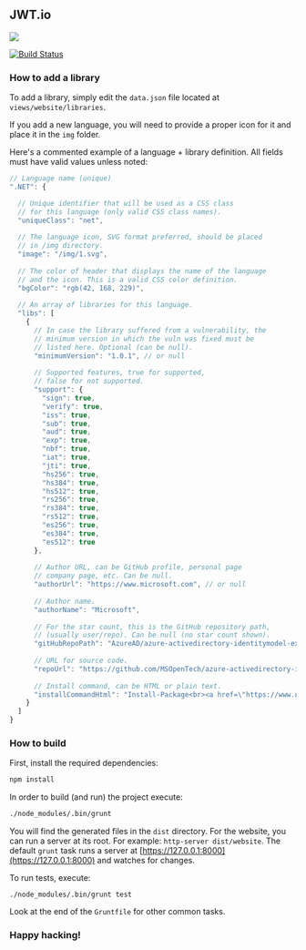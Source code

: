 ## JWT.io

<img src="https://cdn.auth0.com/blog/jwtio/jwtio.png"/>

[![Build Status](https://travis-ci.org/jsonwebtoken/jsonwebtoken.github.io.png?branch=master)](https://travis-ci.org/jsonwebtoken/jsonwebtoken.github.io)

### How to add a library
To add a library, simply edit the `data.json` file located at `views/website/libraries`.

If you add a new language, you will need to provide a proper icon for it and place it in the `img` folder.

Here's a commented example of a language + library definition. All fields must have valid values unless noted:

```javascript
// Language name (unique)
".NET": {

  // Unique identifier that will be used as a CSS class
  // for this language (only valid CSS class names).
  "uniqueClass": "net",
  
  // The language icon, SVG format preferred, should be placed
  // in /img directory.
  "image": "/img/1.svg",
  
  // The color of header that displays the name of the language
  // and the icon. This is a valid CSS color definition.
  "bgColor": "rgb(42, 168, 229)",
  
  // An array of libraries for this language.
  "libs": [
    {
      // In case the library suffered from a vulnerability, the
      // minimum version in which the vuln was fixed must be
      // listed here. Optional (can be null).
      "minimumVersion": "1.0.1", // or null
      
      // Supported features, true for supported,
      // false for not supported.
      "support": {
        "sign": true,
        "verify": true,
        "iss": true,
        "sub": true,
        "aud": true,
        "exp": true,
        "nbf": true,
        "iat": true,
        "jti": true,
        "hs256": true,
        "hs384": true,
        "hs512": true,
        "rs256": true,
        "rs384": true,
        "rs512": true,
        "es256": true,
        "es384": true,
        "es512": true
      },
      
      // Author URL, can be GitHub profile, personal page
      // company page, etc. Can be null.
      "authorUrl": "https://www.microsoft.com", // or null
      
      // Author name.
      "authorName": "Microsoft",
      
      // For the star count, this is the GitHub repository path,
      // (usually user/repo). Can be null (no star count shown).
      "gitHubRepoPath": "AzureAD/azure-activedirectory-identitymodel-extensions-for-dotnet", // or null
      
      // URL for source code.
      "repoUrl": "https://github.com/MSOpenTech/azure-activedirectory-identitymodel-extensions-for-dotnet",
      
      // Install command, can be HTML or plain text.
      "installCommandHtml": "Install-Package<br><a href=\"https://www.nuget.org/packages/System.IdentityModel.Tokens.Jwt/\">System.IdentityModel.Tokens.Jwt</a>"
    }
  ]
}
```

### How to build

First, install the required dependencies:

```sh
npm install
```

In order to build (and run) the project execute:

```sh
./node_modules/.bin/grunt
```

You will find the generated files in the `dist` directory. For the website, you can run a server at its root. For example: `http-server dist/website`. The default `grunt` task runs a server
at [https://127.0.0.1:8000](https://127.0.0.1:8000) and watches
for changes.

To run tests, execute:

```
./node_modules/.bin/grunt test
```

Look at the end of the `Gruntfile` for other common tasks.

### Happy hacking!
